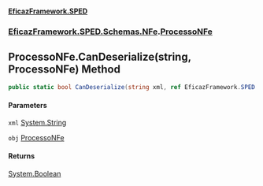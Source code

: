 #### [EficazFramework.SPED](EficazFrameworkSPED.md 'EficazFramework SPED')
### [EficazFramework.SPED.Schemas.NFe](EficazFramework.SPED.Schemas.NFe.md 'EficazFramework.SPED.Schemas.NFe').[ProcessoNFe](EficazFramework.SPED.Schemas.NFe/ProcessoNFe.md 'EficazFramework.SPED.Schemas.NFe.ProcessoNFe')

## ProcessoNFe.CanDeserialize(string, ProcessoNFe) Method

```csharp
public static bool CanDeserialize(string xml, ref EficazFramework.SPED.Schemas.NFe.ProcessoNFe obj);
```
#### Parameters

<a name='EficazFramework.SPED.Schemas.NFe.ProcessoNFe.CanDeserialize(string,EficazFramework.SPED.Schemas.NFe.ProcessoNFe).xml'></a>

`xml` [System.String](https://docs.microsoft.com/en-us/dotnet/api/System.String 'System.String')

<a name='EficazFramework.SPED.Schemas.NFe.ProcessoNFe.CanDeserialize(string,EficazFramework.SPED.Schemas.NFe.ProcessoNFe).obj'></a>

`obj` [ProcessoNFe](EficazFramework.SPED.Schemas.NFe/ProcessoNFe.md 'EficazFramework.SPED.Schemas.NFe.ProcessoNFe')

#### Returns
[System.Boolean](https://docs.microsoft.com/en-us/dotnet/api/System.Boolean 'System.Boolean')